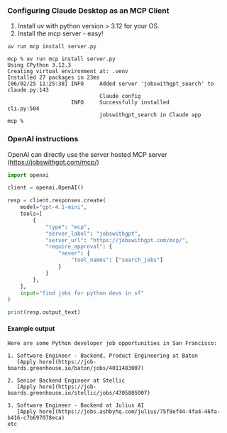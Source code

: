 ### Configuring Claude Desktop as an MCP Client
1. Install uv with python version > 3.12 for your OS.
2. Install the mcp server - easy!
```
uv run mcp install server.py
```
```
mcp % uv run mcp install server.py
Using CPython 3.12.3
Creating virtual environment at: .venv
Installed 27 packages in 23ms
[06/02/25 11:25:38] INFO     Added server 'jobswithgpt_search' to  claude.py:143
                             Claude config                                      
                    INFO     Successfully installed                   cli.py:504
                             jobswithgpt_search in Claude app                   
mcp % 
```

### OpenAI instructions
OpenAI can directly use the server hosted MCP server (https://jobswithgpt.com/mcp/)

```python
import openai

client = openai.OpenAI()

resp = client.responses.create(
    model="gpt-4.1-mini",
    tools=[
        {
            "type": "mcp",
            "server_label": "jobswithgpt",
            "server_url": "https://jobswithgpt.com/mcp/",
            "require_approval": {
                "never": {
                    "tool_names": ["search_jobs"]
                }
            }
        },
    ],
    input="find jobs for python devs in sf"
)

print(resp.output_text)
```
#### Example output
```
Here are some Python developer job opportunities in San Francisco:

1. Software Engineer - Backend, Product Engineering at Baton
   [Apply here](https://job-boards.greenhouse.io/baton/jobs/4011483007)

2. Senior Backend Engineer at Stellic
   [Apply here](https://job-boards.greenhouse.io/stellic/jobs/4705805007)

3. Software Engineer - Backend at Julius AI
   [Apply here](https://jobs.ashbyhq.com/julius/75f8ef44-4fa4-46fa-b416-c7b697078eca)
etc
```
